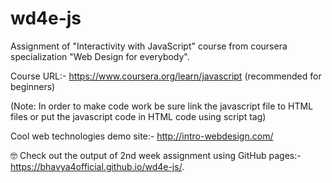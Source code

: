 # wd4e-js
Assignment of "Interactivity with JavaScript" course from coursera specialization "Web Design for everybody".

Course URL:- https://www.coursera.org/learn/javascript (recommended for beginners)

(Note: In order to make code work be sure link the javascript file to HTML files or put the javascript code in HTML code using script tag)

Cool web technologies demo site:- http://intro-webdesign.com/

🤓 Check out the output of 2nd week assignment using GitHub pages:- https://bhavya4official.github.io/wd4e-js/. 
